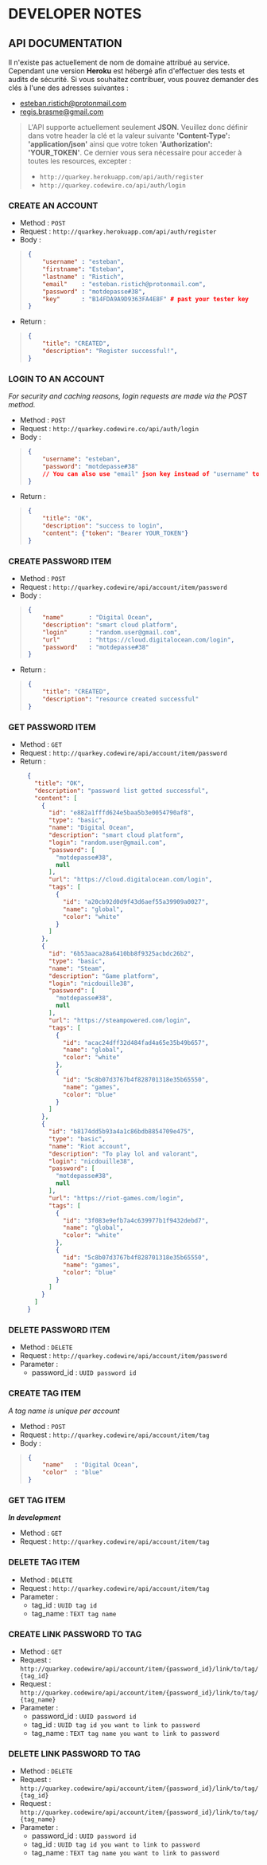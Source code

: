 # DEVELOPER NOTES

## API DOCUMENTATION

Il n'existe pas actuellement de nom de domaine attribué au service.
Cependant une version **Heroku** est hébergé afin d'effectuer des 
tests et audits de sécurité. Si vous souhaitez contribuer, vous
pouvez demander des clés à l'une des adresses suivantes :
  - esteban.ristich@protonmail.com
  - regis.brasme@gmail.com

> L'API supporte actuellement seulement **JSON**. Veuillez 
> donc définir dans votre header la clé et la valeur suivante 
> **'Content-Type': 'application/json'** ainsi que votre token 
> **'Authorization': 'YOUR_TOKEN'**. Ce dernier vous sera 
> nécessaire pour acceder à toutes les resources, excepter : 
> - ```http://quarkey.herokuapp.com/api/auth/register```
> - ```http://quarkey.codewire.co/api/auth/login```

### CREATE AN ACCOUNT

- Method : ```POST```
- Request : ```http://quarkey.herokuapp.com/api/auth/register```
- Body :

>    ```json
>    {
>        "username" : "esteban",
>        "firstname": "Esteban",
>        "lastname" : "Ristich",
>        "email"    : "esteban.ristich@protonmail.com",
>        "password" : "motdepasse#38",
>        "key"      : "B14FDA9A9D9363FA4E8F" # past your tester key
>    }
>    ```

- Return :

>    ```json
>    {
>        "title": "CREATED",
>        "description": "Register successful!",
>    }
>    ```

### LOGIN TO AN ACCOUNT

_For security and caching reasons, login requests are made 
via the POST method._

- Method : ```POST```
- Request : ```http://quarkey.codewire.co/api/auth/login```
- Body :

>    ```json
>    {
>        "username": "esteban",
>        "password": "motdepasse#38"
>        // You can also use "email" json key instead of "username" to login with your email adress
>    }
>    ```

- Return :

>    ```json
>    {
>        "title": "OK",
>        "description": "success to login",
>        "content": {"token": "Bearer YOUR_TOKEN"}
>    }
>    ```

### CREATE PASSWORD ITEM

- Method : ```POST```
- Request : ```http://quarkey.codewire/api/account/item/password```
- Body :

>    ```json
>    {
>        "name"       : "Digital Ocean",
>        "description": "smart cloud platform",
>        "login"      : "random.user@gmail.com",
>        "url"        : "https://cloud.digitalocean.com/login",
>        "password"   : "motdepasse#38"
>    }
>    ```

- Return :

>    ```json
>    {
>        "title": "CREATED",
>        "description": "resource created successful"
>    }
>    ```

### GET PASSWORD ITEM

- Method : ```GET```
- Request : ```http://quarkey.codewire/api/account/item/password```
- Return :
  ```json
    {
      "title": "OK",
      "description": "password list getted successful",
      "content": [
        {
          "id": "e882a1fffd624e5baa5b3e0054790af8",
          "type": "basic",
          "name": "Digital Ocean",
          "description": "smart cloud platform",
          "login": "random.user@gmail.com",
          "password": [
            "motdepasse#38",
            null
          ],
          "url": "https://cloud.digitalocean.com/login",
          "tags": [
            {
              "id": "a20cb92d0d9f43d6aef55a39909a0027",
              "name": "global",
              "color": "white"
            }
          ]
        },
        {
          "id": "6b53aaca28a6410bb8f9325acbdc26b2",
          "type": "basic",
          "name": "Steam",
          "description": "Game platform",
          "login": "nicdouille38",
          "password": [
            "motdepasse#38",
            null
          ],
          "url": "https://steampowered.com/login",
          "tags": [
            {
              "id": "acac24dff32d484fad4a65e35b49b657",
              "name": "global",
              "color": "white"
            },
            {
              "id": "5c8b07d3767b4f828701318e35b65550",
              "name": "games",
              "color": "blue"
            }
          ]
        },
        {
          "id": "b8174dd5b93a4a1c86bdb8854709e475",
          "type": "basic",
          "name": "Riot account",
          "description": "To play lol and valorant",
          "login": "nicdouille38",
          "password": [
            "motdepasse#38",
            null
          ],
          "url": "https://riot-games.com/login",
          "tags": [
            {
              "id": "3f083e9efb7a4c639977b1f9432debd7",
              "name": "global",
              "color": "white"
            },
            {
              "id": "5c8b07d3767b4f828701318e35b65550",
              "name": "games",
              "color": "blue"
            }
          ]
        }
      ]
    }
  ```

### DELETE PASSWORD ITEM

- Method : ```DELETE```
- Request : ```http://quarkey.codewire/api/account/item/password```
- Parameter :
  - password_id : ```UUID password id```

### CREATE TAG ITEM

_A tag name is unique per account_

- Method : ```POST```
- Request : ```http://quarkey.codewire/api/account/item/tag```
- Body :

>    ```json
>    {
>        "name"   : "Digital Ocean",
>        "color"  : "blue" 
>    }
>    ```

### GET TAG ITEM

_**In development**_

- Method : ```GET```
- Request : ```http://quarkey.codewire/api/account/item/tag```

### DELETE TAG ITEM

- Method : ```DELETE```
- Request : ```http://quarkey.codewire/api/account/item/tag```
- Parameter :
  - tag_id    : ```UUID tag id```
  - tag_name  : ```TEXT tag name```

### CREATE LINK PASSWORD TO TAG

- Method : ```GET```
- Request : ```http://quarkey.codewire/api/account/item/{password_id}/link/to/tag/{tag_id}```
- Request : ```http://quarkey.codewire/api/account/item/{password_id}/link/to/tag/{tag_name}```
- Parameter :
  - password_id : ```UUID password id```
  - tag_id      : ```UUID tag id you want to link to password```
  - tag_name    : ```TEXT tag name you want to link to password```

### DELETE LINK PASSWORD TO TAG

- Method : ```DELETE```
- Request : ```http://quarkey.codewire/api/account/item/{password_id}/link/to/tag/{tag_id}```
- Request : ```http://quarkey.codewire/api/account/item/{password_id}/link/to/tag/{tag_name}```
- Parameter :
  - password_id : ```UUID password id```
  - tag_id      : ```UUID tag id you want to link to password```
  - tag_name    : ```TEXT tag name you want to link to password```